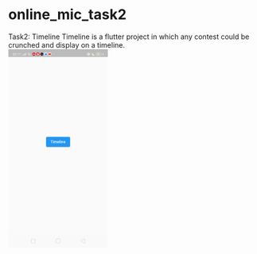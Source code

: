 # online_mic_task2
Task2: Timeline
Timeline is a flutter project in which any contest could be crunched and display on a timeline.
<br>
<img align="left" src = "https://github.com/honeybansal2968/Timeline/blob/main/images/Screenshot_2023_03_10_20_17_20_37_838ff96ffe1ffb79ae429a3bf023b762.png" alt ="Loading" width=200px height=400px>
